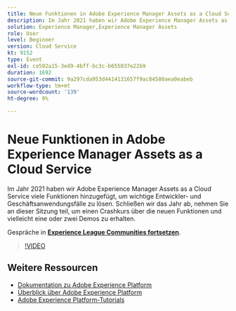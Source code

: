 ```yaml
---
title: Neue Funktionen in Adobe Experience Manager Assets as a Cloud Service
description: Im Jahr 2021 haben wir Adobe Experience Manager Assets as a Cloud Service viele Funktionen hinzugefügt, um wichtige Entwickler- und Geschäftsanwendungsfälle zu lösen. Schließen wir das Jahr ab, nehmen Sie an dieser Sitzung teil, um einen Crashkurs über die neuen Funktionen und vielleicht eine oder zwei Demos zu erhalten.
solution: Experience Manager,Experience Manager Assets
role: User
level: Beginner
version: Cloud Service
kt: 9152
type: Event
exl-id: ce592a15-3ed9-4bff-bc3c-b655037e22b9
duration: 1692
source-git-commit: 9a297cda953d4414131657f9ac84580aea0eabeb
workflow-type: tm+mt
source-wordcount: '139'
ht-degree: 9%

---
```


# Neue Funktionen in Adobe Experience Manager Assets as a Cloud Service

Im Jahr 2021 haben wir Adobe Experience Manager Assets as a Cloud Service viele Funktionen hinzugefügt, um wichtige Entwickler- und Geschäftsanwendungsfälle zu lösen. Schließen wir das Jahr ab, nehmen Sie an dieser Sitzung teil, um einen Crashkurs über die neuen Funktionen und vielleicht eine oder zwei Demos zu erhalten.

Gespräche in **[Experience League Communities fortsetzen](https://adobe.ly/2XSAcg)**.

>[!VIDEO](https://video.tv.adobe.com/v/337574/?quality=12&learn=on&hidetitle=true)

## Weitere Ressourcen

- [Dokumentation zu Adobe Experience Platform](https://experienceleague.adobe.com/docs/experience-platform.html?lang=de)
- [Überblick über Adobe Experience Platform](https://experienceleague.adobe.com/docs/experience-platform/landing/home.html?lang=de)
- [Adobe Experience Platform-Tutorials](https://experienceleague.adobe.com/docs/platform-learn/tutorials/overview.html?lang=de)
